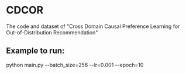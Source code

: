 # CDCOR
The code and dataset of "Cross Domain Causal Preference Learning for Out-of-Distribution Recommendation"
## Example to run:
  python main.py --batch_size=256 --lr=0.001 --epoch=10
